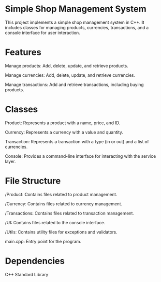 # Simple Shop Management System

This project implements a simple shop management system in C++. It includes classes for managing products, currencies, transactions, and a console interface for user interaction.
# Features

Manage products: Add, delete, update, and retrieve products.

Manage currencies: Add, delete, update, and retrieve currencies.

Manage transactions: Add and retrieve transactions, including buying products.

# Classes

Product: Represents a product with a name, price, and ID. 

Currency: Represents a currency with a value and quantity. 

Transaction: Represents a transaction with a type (in or out) and a list of currencies. 

Console: Provides a command-line interface for interacting with the service layer.

# File Structure

/Product: Contains files related to product management.

/Currency: Contains files related to currency management.

/Transactions: Contains files related to transaction management.

/UI: Contains files related to the console interface.

/Utils: Contains utility files for exceptions and validators.

main.cpp: Entry point for the program.

# Dependencies

C++ Standard Library